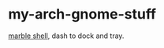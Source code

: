 # my-arch-gnome-stuff
[marble shell](https://github.com/imarkoff/Marble-shell-theme),
dash to dock and tray.
